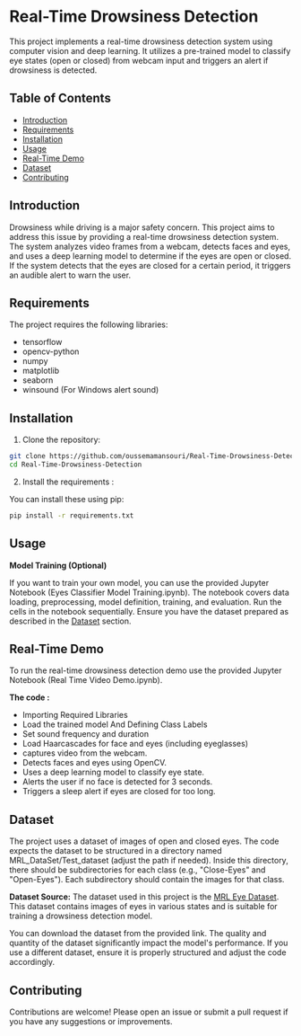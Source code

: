 # Real-Time Drowsiness Detection

This project implements a real-time drowsiness detection system using computer vision and deep learning. It utilizes a pre-trained model to classify eye states (open or closed) from webcam input and triggers an alert if drowsiness is detected.

## Table of Contents

- [Introduction](#introduction)
- [Requirements](#requirements)
- [Installation](#installation)
- [Usage](#usage)
- [Real-Time Demo](#real-time-demo)
- [Dataset](#dataset)
- [Contributing](#contributing)


## Introduction

Drowsiness while driving is a major safety concern. This project aims to address this issue by providing a real-time drowsiness detection system. The system analyzes video frames from a webcam, detects faces and eyes, and uses a deep learning model to determine if the eyes are open or closed. If the system detects that the eyes are closed for a certain period, it triggers an audible alert to warn the user.

## Requirements

The project requires the following libraries:

- tensorflow
- opencv-python
- numpy
- matplotlib
- seaborn
- winsound (For Windows alert sound)

## Installation

1. Clone the repository:

```bash
git clone https://github.com/oussemamansouri/Real-Time-Drowsiness-Detection.git
cd Real-Time-Drowsiness-Detection
```
2. Install the requirements :

You can install these using pip:

```bash
pip install -r requirements.txt
```

## Usage

**Model Training (Optional)**

If you want to train your own model, you can use the provided Jupyter Notebook (Eyes Classifier Model Training.ipynb).  The notebook covers data loading, preprocessing, model definition, training, and evaluation.  Run the cells in the notebook sequentially. Ensure you have the dataset prepared as described in the [Dataset](#dataset) section.

## Real-Time Demo

To run the real-time drowsiness detection demo use the provided Jupyter Notebook (Real Time Video Demo.ipynb). 

**The code :**

- Importing Required Libraries
- Load the trained model And Defining Class Labels
- Set sound frequency and duration
- Load Haarcascades for face and eyes (including eyeglasses)
- captures video from the webcam.
- Detects faces and eyes using OpenCV.
- Uses a deep learning model to classify eye state.
- Alerts the user if no face is detected for 3 seconds.
- Triggers a sleep alert if eyes are closed for too long.

## Dataset

The project uses a dataset of images of open and closed eyes. The code expects the dataset to be structured in a directory named MRL_DataSet/Test_dataset (adjust the path if needed).  Inside this directory, there should be subdirectories for each class (e.g., "Close-Eyes" and "Open-Eyes").  Each subdirectory should contain the images for that class.

**Dataset Source:**  The dataset used in this project is the [MRL Eye Dataset](https://www.kaggle.com/datasets/imadeddinedjerarda/mrl-eye-dataset).  This dataset contains images of eyes in various states and is suitable for training a drowsiness detection model.

You can download the dataset from the provided link.  The quality and quantity of the dataset significantly impact the model's performance.  If you use a different dataset, ensure it is properly structured and adjust the code accordingly.

## Contributing

Contributions are welcome! Please open an issue or submit a pull request if you have any suggestions or improvements.